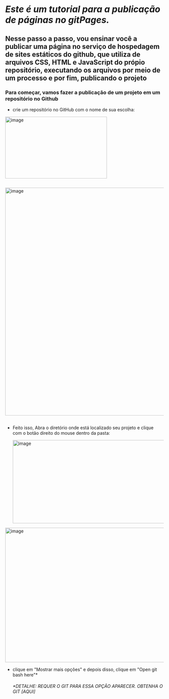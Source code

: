 *<h1>Este é um tutorial para a publicação de páginas no gitPages.</h1>*

<h2>Nesse passo a passo, vou ensinar você a publicar uma página no serviço de hospedagem de sites estáticos do github, que utiliza de arquivos CSS, HTML e JavaScript do própio repositório, executando os arquivos por meio de um processo e por fim, publicando o projeto</h2>

<h3>Para começar, vamos fazer a publicação de um projeto em um repositório no Github</h3>

- crie um repositório no GitHub com o nome de sua escolha:

<img width="323" height="196" alt="image" src="https://github.com/user-attachments/assets/1b4b7aed-240b-4700-a5cd-2e4901341135" />

##

<img width="881" height="723" alt="image" src="https://github.com/user-attachments/assets/29144624-0c9b-4d75-91bc-70b5f1cd43ed" />

##

- Feito isso, Abra o diretório onde está localizado seu projeto e clique com o botão direito do mouse dentro da pasta:

  <img width="988" height="264" alt="image" src="https://github.com/user-attachments/assets/fa82d714-f403-48e8-b872-5ebe11b02cde" />

<img width="594" height="427" alt="image" src="https://github.com/user-attachments/assets/52bd0c3b-ae31-4443-811e-590efdc0ffd6" />

- clique em "Mostrar mais opções" e depois disso, clique em "Open git bash here"*

  <h6>*DETALHE: REQUER O GIT PARA ESSA OPÇÃO APARECER. OBTENHA O GIT [AQUI]</h6>

